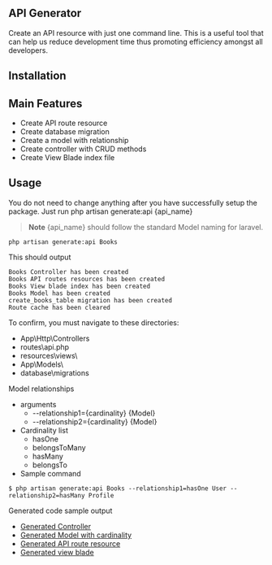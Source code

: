 ## API Generator

Create an API resource with just one command line. This is a useful tool that can help us reduce development time thus promoting efficiency amongst all developers.

## Installation



## Main Features
* Create API route resource
* Create database migration
* Create a model with relationship
* Create controller with CRUD methods
* Create View Blade index file

## Usage

You do not need to change anything after you have successfully setup the package.
Just run php artisan generate:api {api_name}
> **Note**
> {api_name} should follow the standard Model naming for laravel.

```
php artisan generate:api Books
```

This should output
```
Books Controller has been created
Books API routes resources has been created
Books View blade index has been created
Books Model has been created
create_books_table migration has been created
Route cache has been cleared
```

To confirm, you must navigate to these directories:
* App\Http\Controllers
* routes\api.php
* resources\views\
* App\Models\
* database\migrations

Model relationships
* arguments
   * --relationship1={cardinality} {Model}
   * --relationship2={cardinality} {Model}
* Cardinality list
   * hasOne
   * belongsToMany
   * hasMany
   * belongsTo
* Sample command 
```
$ php artisan generate:api Books --relationship1=hasOne User --relationship2=hasMany Profile
```
Generated code sample output
* [Generated Controller](https://github.com/fastfwd/api-generator/blob/master/app/Http/Controllers/BooksController.php)
* [Generated Model with cardinality](https://github.com/fastfwd/api-generator/blob/master/app/Models/Books.php)
* [Generated API route resource](https://github.com/fastfwd/api-generator/blob/master/routes/api.php)
* [Generated view blade](https://github.com/fastfwd/api-generator/blob/master/resources/views/books/index.blade.php)
